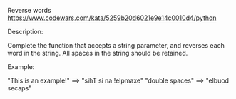 Reverse words
https://www.codewars.com/kata/5259b20d6021e9e14c0010d4/python

Description:

Complete the function that accepts a string parameter, and reverses each word in the string. All spaces in the string should be retained.

Example:

"This is an example!" ==> "sihT si na !elpmaxe"
"double  spaces"      ==> "elbuod  secaps"



